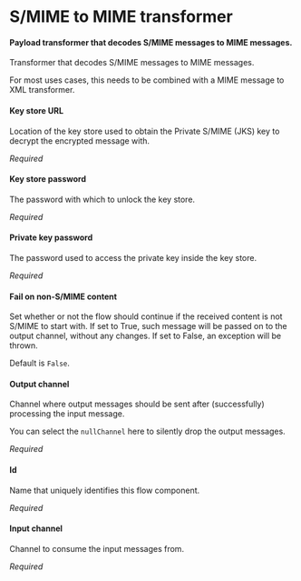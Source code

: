 # S/MIME to MIME transformer
#### Payload transformer that decodes S/MIME messages to MIME messages.
Transformer that decodes S/MIME messages to MIME messages.

For most uses cases, this needs to be combined with a MIME message to XML transformer.

#### Key store URL
Location of the key store used to obtain the Private S/MIME (JKS) key to decrypt the encrypted message with.

<i>Required</i>


#### Key store password
The password with which to unlock the key store.

<i>Required</i>


#### Private key password
The password used to access the private key inside the key store.

<i>Required</i>


####  Fail on non-S/MIME content
Set whether or not the flow should continue if the received content is not S/MIME to start with. If set to True, such message will be passed on to the output channel, without any changes. If set to False, an exception will be thrown.

Default is <code>False</code>.


#### Output channel
Channel where output messages should be sent after (successfully) processing the input message.

You can select the <code>nullChannel</code> here to silently drop the output messages.

<i>Required</i>

#### Id
Name that uniquely identifies this flow component.

<i>Required</i>

#### Input channel
Channel to consume the input messages from.

<i>Required</i>

